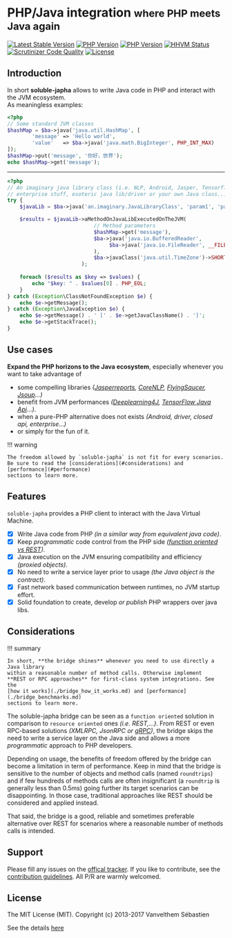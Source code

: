 # PHP/Java integration <small>where PHP meets Java again</small>

[![Latest Stable Version](https://poser.pugx.org/soluble/japha/v/stable.svg)](https://packagist.org/packages/soluble/japha)
[![PHP Version](http://img.shields.io/badge/php-5.5+-ff69b4.svg)](https://packagist.org/packages/soluble/japha)
[![PHP Version](http://img.shields.io/badge/php-7.0+-ff69b4.svg)](https://packagist.org/packages/soluble/japha)
[![HHVM Status](https://php-eye.com/badge/soluble/japha/hhvm.svg)](https://php-eye.com/package/soluble/japha)
[![Scrutinizer Code Quality](https://scrutinizer-ci.com/g/belgattitude/soluble-japha/badges/quality-score.png?b=master)](https://scrutinizer-ci.com/g/belgattitude/soluble-japha/?branch=master)
[![License](https://poser.pugx.org/soluble/japha/license.png)](https://packagist.org/packages/soluble/japha)

## Introduction

In short **soluble-japha** allows to write Java code in PHP and interact with the JVM ecosystem.  
As meaningless examples:

```php
<?php
// Some standard JVM classes
$hashMap = $ba->java('java.util.HashMap', [         
        'message' => 'Hello world',                 
        'value'   => $ba->java('java.math.BigInteger', PHP_INT_MAX)
]);
$hashMap->put('message', '你好，世界');
echo $hashMap->get('message');
```

-------

```php
<?php
// An imaginary java library class (i.e. NLP, Android, Jasper, Tensorflow,
// enterprise stuff, esoteric java lib/driver or your own Java class...)
try {    
    $javaLib = $ba->java('an.imaginary.JavaLibraryClass', 'param1', 'param2');

    $results = $javaLib->aMethodOnJavaLibExecutedOnTheJVM(
                            // Method parameters                             
                            $hashMap->get('message'),
                            $ba->java('java.io.BufferedReader',
                                 $ba->java('java.io.FileReader', __FILE__)
                            ),
                            $ba->javaClass('java.util.TimeZone')->SHORT
                        );
    
    foreach ($results as $key => $values) {    
        echo "$key: " . $values[0] . PHP_EOL;            
    }    
} catch (Exception\ClassNotFoundException $e) { 
    echo $e->getMessage(); 
} catch (Exception\JavaException $e) { 
    echo $e->getMessage() . ' [' . $e->getJavaClassName() . ']';
    echo $e->getStackTrace(); 
}

```
                                             
## Use cases 

**Expand the PHP horizons to the Java ecosystem**, especially whenever you want 
to take advantage of

- some compelling libraries *([Jasperreports](http://community.jaspersoft.com/project/jasperreports-library), [CoreNLP](http://stanfordnlp.github.io/CoreNLP/), [FlyingSaucer](https://github.com/flyingsaucerproject/flyingsaucer/releases), [Jsoup](https://jsoup.org/)...)*
- benefit from JVM performances *([Deeplearning4J](https://deeplearning4j.org/), [TensorFlow Java Api](https://github.com/tensorflow/tensorflow/tree/master/tensorflow/java)...)*.
- when a pure-PHP alternative does not exists *(Android, driver, closed api, enterprise...)* 
- or simply for the fun of it.  

!!! warning

    The freedom allowed by `soluble-japha` is not fit for every scenarios. 
    Be sure to read the [considerations](#considerations) and [performance](#performance) 
    sections to learn more. 

## Features

`soluble-japha` provides a PHP client to interact with the Java Virtual Machine.       

- [x] Write Java code from PHP *(in a similar way from equivalent java code)*.  
- [x] Keep *programmatic* code control from the PHP side *([function oriented vs REST](#considerations))*.
- [x] Java execution on the JVM ensuring compatibility and efficiency *(proxied objects)*.
- [x] No need to write a service layer prior to usage *(the Java object is the contract)*.
- [x] Fast network based communication between runtimes, no JVM startup effort.
- [x] Solid foundation to create, develop *or publish* PHP wrappers over java libs.
                              
## Considerations

!!! summary 

    In short, **the bridge shines** whenever you need to use directly a Java library
    within a reasonable number of method calls. Otherwise implement 
    **REST or RPC approaches** for first-class system integrations. See the
    [how it works](./bridge_how_it_works.md) and [performance](./bridge_benchmarks.md) 
    sections to learn more.

The soluble-japha bridge can be seen as a `function oriented` solution in 
comparison to `resource oriented` ones *(i.e. REST,...)*. From REST or even 
RPC-based solutions *(XMLRPC, JsonRPC or [gRPC](https://github.com/grpc/grpc))*, 
the bridge skips the need to write a service layer on 
the Java side and allows a more *programmatic* approach to PHP developers.

Depending on usage, the benefits of freedom offered by the bridge
can become a limitation in term of performance. Keep in mind that 
the bridge is sensitive to the number of objects and method calls
(named `roundtrips`) and if few hundreds of methods calls are 
often insignificant (a `roundtrip` is generally less than 0.5ms) going further
its target scenarios can be disappointing. In those case, 
traditional approaches like REST should be considered and applied instead.     
  
That said, the bridge is a good, reliable and sometimes preferable alternative 
over REST for scenarios where a reasonable number of methods calls is intended. 
  

## Support

Please fill any issues on the [offical tracker](https://github.com/belgattitude/soluble-japha/issues). 
If you like to contribute, see the [contribution guidelines](https://github.com/belgattitude/soluble-japha/blob/master/CONTRIBUTING.md). 
All P/R are warmly welcomed. 


## License 

The MIT License (MIT). Copyright (c) 2013-2017 Vanvelthem Sébastien
 
See the details [here](https://github.com/belgattitude/soluble-japha/blob/master/LICENSE.txt) 

